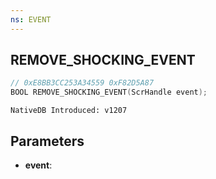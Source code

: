 ```yaml
---
ns: EVENT
---
```

## REMOVE_SHOCKING_EVENT

```c
// 0xE8BB3CC253A34559 0xF82D5A87
BOOL REMOVE_SHOCKING_EVENT(ScrHandle event);
```

```
NativeDB Introduced: v1207
```

## Parameters
* **event**:

